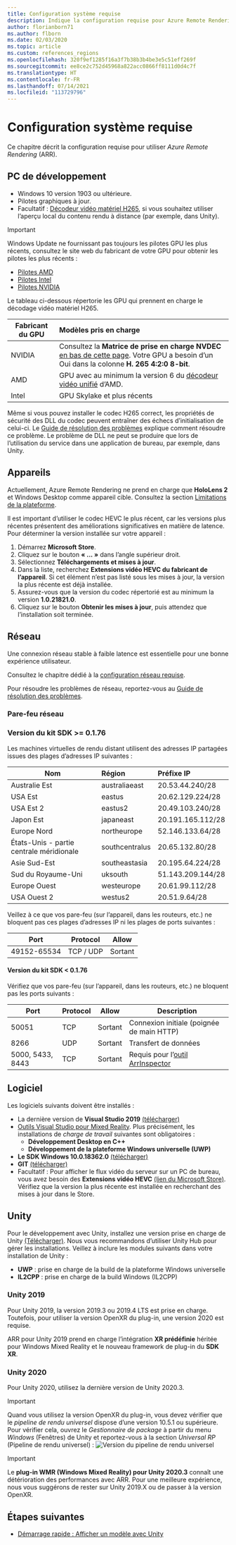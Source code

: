 ```yaml
---
title: Configuration système requise
description: Indique la configuration requise pour Azure Remote Rendering
author: florianborn71
ms.author: flborn
ms.date: 02/03/2020
ms.topic: article
ms.custom: references_regions
ms.openlocfilehash: 320f9ef1285f16a3f7b38b3b4be3e5c51eff269f
ms.sourcegitcommit: ee8ce2c752d45968a822acc0866ff8111d0d4c7f
ms.translationtype: HT
ms.contentlocale: fr-FR
ms.lasthandoff: 07/14/2021
ms.locfileid: "113729796"
---
```

# <a name="system-requirements"></a>Configuration système requise

Ce chapitre décrit la configuration requise pour utiliser *Azure Remote Rendering* (ARR).

## <a name="development-pc"></a>PC de développement

* Windows 10 version 1903 ou ultérieure.
* Pilotes graphiques à jour.
* Facultatif : [Décodeur vidéo matériel H265](https://www.microsoft.com/p/hevc-video-extensions/9nmzlz57r3t7), si vous souhaitez utiliser l’aperçu local du contenu rendu à distance (par exemple, dans Unity).

> [!IMPORTANT]
> Windows Update ne fournissant pas toujours les pilotes GPU les plus récents, consultez le site web du fabricant de votre GPU pour obtenir les pilotes les plus récents :
>
> * [Pilotes AMD](https://www.amd.com/en/support)
> * [Pilotes Intel](https://www.intel.com/content/www/us/en/support/detect.html)
> * [Pilotes NVIDIA](https://www.nvidia.com/Download/index.aspx)

Le tableau ci-dessous répertorie les GPU qui prennent en charge le décodage vidéo matériel H265.

| Fabricant du GPU | Modèles pris en charge |
|-----------|:-----------|
| NVIDIA | Consultez la **Matrice de prise en charge NVDEC** [en bas de cette page](https://developer.nvidia.com/video-encode-decode-gpu-support-matrix). Votre GPU a besoin d’un Oui dans la colonne **H. 265 4:2:0 8-bit**. |
| AMD | GPU avec au minimum la version 6 du [décodeur vidéo unifié](https://en.wikipedia.org/wiki/Unified_Video_Decoder#UVD_6) d’AMD. |
| Intel | GPU Skylake et plus récents |

Même si vous pouvez installer le codec H265 correct, les propriétés de sécurité des DLL du codec peuvent entraîner des échecs d’initialisation de celui-ci. Le [Guide de résolution des problèmes](../resources/troubleshoot.md#h265-codec-not-available) explique comment résoudre ce problème. Le problème de DLL ne peut se produire que lors de l’utilisation du service dans une application de bureau, par exemple, dans Unity.

## <a name="devices"></a>Appareils

Actuellement, Azure Remote Rendering ne prend en charge que **HoloLens 2** et Windows Desktop comme appareil cible. Consultez la section [Limitations de la plateforme](../reference/limits.md#platform-limitations).

Il est important d’utiliser le codec HEVC le plus récent, car les versions plus récentes présentent des améliorations significatives en matière de latence. Pour déterminer la version installée sur votre appareil :

1. Démarrez **Microsoft Store**.
1. Cliquez sur le bouton **« ... »** dans l’angle supérieur droit.
1. Sélectionnez **Téléchargements et mises à jour**.
1. Dans la liste, recherchez **Extensions vidéo HEVC du fabricant de l’appareil**. Si cet élément n’est pas listé sous les mises à jour, la version la plus récente est déjà installée.
1. Assurez-vous que la version du codec répertorié est au minimum la version **1.0.21821.0**.
1. Cliquez sur le bouton **Obtenir les mises à jour**, puis attendez que l’installation soit terminée.

## <a name="network"></a>Réseau

Une connexion réseau stable à faible latence est essentielle pour une bonne expérience utilisateur.

Consultez le chapitre dédié à la [configuration réseau requise](../reference/network-requirements.md).

Pour résoudre les problèmes de réseau, reportez-vous au [Guide de résolution des problèmes](../resources/troubleshoot.md#unstable-holograms).

### <a name="network-firewall"></a>Pare-feu réseau

### <a name="sdk-version--0176"></a>Version du kit SDK >= 0.1.76

Les machines virtuelles de rendu distant utilisent des adresses IP partagées issues des plages d’adresses IP suivantes :

| Nom             | Région         | Préfixe IP         |
|------------------|:---------------|:------------------|
| Australie Est   | australiaeast  | 20.53.44.240/28   |
| USA Est          | eastus         | 20.62.129.224/28  |
| USA Est 2        | eastus2        | 20.49.103.240/28  |
| Japon Est       | japaneast      | 20.191.165.112/28 |
| Europe Nord     | northeurope    | 52.146.133.64/28  |
| États-Unis - partie centrale méridionale | southcentralus | 20.65.132.80/28   |
| Asie Sud-Est   | southeastasia  | 20.195.64.224/28  |
| Sud du Royaume-Uni         | uksouth        | 51.143.209.144/28 |
| Europe Ouest      | westeurope     | 20.61.99.112/28   |
| USA Ouest 2        | westus2        | 20.51.9.64/28     |

Veillez à ce que vos pare-feu (sur l’appareil, dans les routeurs, etc.) ne bloquent pas ces plages d’adresses IP ni les plages de ports suivantes :

| Port              | Protocol  | Allow    |
|-------------------|---------- |----------|
| 49152-65534       | TCP / UDP | Sortant |

#### <a name="sdk-version--0176"></a>Version du kit SDK < 0.1.76

Vérifiez que vos pare-feu (sur l’appareil, dans les routeurs, etc.) ne bloquent pas les ports suivants :

| Port              | Protocol | Allow    | Description |
|-------------------|----------|----------|-------------|
| 50051             | TCP      | Sortant | Connexion initiale (poignée de main HTTP) |
| 8266              | UDP      | Sortant | Transfert de données |
| 5000, 5433, 8443  | TCP      | Sortant | Requis pour l’[outil ArrInspector](../resources/tools/arr-inspector.md)|

## <a name="software"></a>Logiciel

Les logiciels suivants doivent être installés :

* La dernière version de **Visual Studio 2019** [(télécharger)](https://visualstudio.microsoft.com/vs/older-downloads/)
* [Outils Visual Studio pour Mixed Reality](/windows/mixed-reality/install-the-tools). Plus précisément, les installations de *charge de travail* suivantes sont obligatoires :
  * **Développement Desktop en C++**
  * **Développement de la plateforme Windows universelle (UWP)**
* **Le SDK Windows 10.0.18362.0** [(télécharger)](https://developer.microsoft.com/windows/downloads/windows-10-sdk)
* **GIT** [(télécharger)](https://git-scm.com/downloads)
* Facultatif : Pour afficher le flux vidéo du serveur sur un PC de bureau, vous avez besoin des **Extensions vidéo HEVC** [(lien du Microsoft Store)](https://www.microsoft.com/p/hevc-video-extensions/9nmzlz57r3t7). Vérifiez que la version la plus récente est installée en recherchant des mises à jour dans le Store.

## <a name="unity"></a>Unity

Pour le développement avec Unity, installez une version prise en charge de Unity [(Télécharger)](https://unity3d.com/get-unity/download). Nous vous recommandons d’utiliser Unity Hub pour gérer les installations.
Veillez à inclure les modules suivants dans votre installation de Unity :
* **UWP** : prise en charge de la build de la plateforme Windows universelle
* **IL2CPP** : prise en charge de la build Windows (IL2CPP)

### <a name="unity-2019"></a>Unity 2019

Pour Unity 2019, la version 2019.3 ou 2019.4 LTS est prise en charge. Toutefois, pour utiliser la version OpenXR du plug-in, une version 2020 est requise.

ARR pour Unity 2019 prend en charge l’intégration **XR prédéfinie** héritée pour Windows Mixed Reality et le nouveau framework de plug-in du **SDK XR**.

### <a name="unity-2020"></a>Unity 2020

Pour Unity 2020, utilisez la dernière version de Unity 2020.3.

> [!IMPORTANT]
> Quand vous utilisez la version OpenXR du plug-in, vous devez vérifier que le *pipeline de rendu universel* dispose d’une version 10.5.1 ou supérieure. Pour vérifier cela, ouvrez le *Gestionnaire de package* à partir du menu *Windows* (Fenêtres) de Unity et reportez-vous à la section *Universal RP* (Pipeline de rendu universel) : ![Version du pipeline de rendu universel](./media/unity-universal-rp-version-10-5-1.png)

> [!IMPORTANT]
> Le **plug-in WMR (Windows Mixed Reality) pour Unity 2020.3** connaît une détérioration des performances avec ARR. Pour une meilleure expérience, nous vous suggérons de rester sur Unity 2019.X ou de passer à la version OpenXR.

## <a name="next-steps"></a>Étapes suivantes

* [Démarrage rapide : Afficher un modèle avec Unity](../quickstarts/render-model.md)